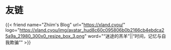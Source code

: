 # 友链


<div class="flink" id="article-container">
<div class="friend-list-div" >

{{< friend name="Zhiim's Blog" url="https://xland.cyou/" logo="https://xland.cyou/img/avatar_hud8c60c095806b0b2166cb4ebdca25a9a_21980_300x0_resize_box_3.png" word="“迷途的羔羊”||“时间，记忆与自我欺骗”" >}}

</div>
</div>
